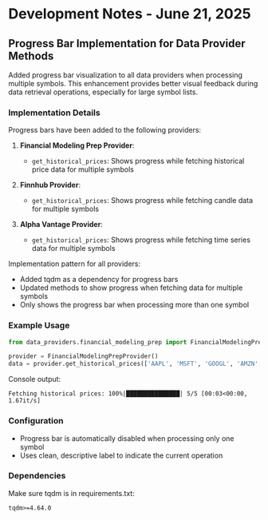 # Development Notes - June 21, 2025

## Progress Bar Implementation for Data Provider Methods

Added progress bar visualization to all data providers when processing multiple symbols. This enhancement provides better visual feedback during data retrieval operations, especially for large symbol lists.

### Implementation Details

Progress bars have been added to the following providers:

1. **Financial Modeling Prep Provider**:
   - `get_historical_prices`: Shows progress while fetching historical price data for multiple symbols

2. **Finnhub Provider**:
   - `get_historical_prices`: Shows progress while fetching candle data for multiple symbols

3. **Alpha Vantage Provider**:
   - `get_historical_prices`: Shows progress while fetching time series data for multiple symbols

Implementation pattern for all providers:
- Added tqdm as a dependency for progress bars
- Updated methods to show progress when fetching data for multiple symbols
- Only shows the progress bar when processing more than one symbol

### Example Usage

```python
from data_providers.financial_modeling_prep import FinancialModelingPrepProvider

provider = FinancialModelingPrepProvider()
data = provider.get_historical_prices(['AAPL', 'MSFT', 'GOOGL', 'AMZN', 'META'], period='1y')
```

Console output:
```
Fetching historical prices: 100%|███████████████| 5/5 [00:03<00:00, 1.67it/s]
```

### Configuration

- Progress bar is automatically disabled when processing only one symbol
- Uses clean, descriptive label to indicate the current operation

### Dependencies

Make sure tqdm is in requirements.txt:
```
tqdm>=4.64.0
```
